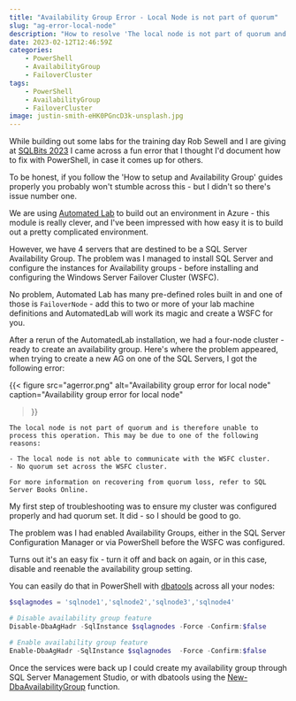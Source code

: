 ```yaml
---
title: "Availability Group Error - Local Node is not part of quorum"
slug: "ag-error-local-node"
description: "How to resolve 'The local node is not part of quorum and is therefore unable to process this operation' errors when your WSFC is setup and looks good."
date: 2023-02-12T12:46:59Z
categories:
    - PowerShell
    - AvailabilityGroup
    - FailoverCluster
tags:
    - PowerShell
    - AvailabilityGroup
    - FailoverCluster
image: justin-smith-eHK0PGncD3k-unsplash.jpg
---
```


While building out some labs for the training day Rob Sewell and I are giving at [SQLBits 2023](http://sqlbits.io/jessandbeardday) I came across a fun error that I thought I'd document how to fix with PowerShell, in case it comes up for others.

To be honest, if you follow the 'How to setup and Availability Group' guides properly you probably won't stumble across this - but I didn't so there's issue number one.

We are using [Automated Lab](https://automatedlab.org/en/latest/) to build out an environment in Azure - this module is really clever, and I've been impressed with how easy it is to build out a pretty complicated environment.

However, we have 4 servers that are destined to be a SQL Server Availability Group. The problem was I managed to install SQL Server and configure the instances for Availability groups - before installing and configuring the Windows Server Failover Cluster (WSFC).

No problem, Automated Lab has many pre-defined roles built in and one of those is `FailoverNode` - add this to two or more of your lab machine definitions and AutomatedLab will work its magic and create a WSFC for you.

After a rerun of the AutomatedLab installation, we had a four-node cluster - ready to create an availability group. Here's where the problem appeared, when trying to create a new AG on one of the SQL Servers, I got the following error:

{{<
  figure src="agerror.png"
         alt="Availability group error for local node"
         caption="Availability group error for local node"
>}}

```text
The local node is not part of quorum and is therefore unable to process this operation. This may be due to one of the following reasons:

- The local node is not able to communicate with the WSFC cluster.
- No quorum set across the WSFC cluster.

For more information on recovering from quorum loss, refer to SQL Server Books Online.
```

My first step of troubleshooting was to ensure my cluster was configured properly and had quorum set. It did - so I should be good to go.

The problem was I had enabled Availability Groups, either in the SQL Server Configuration Manager or via PowerShell before the WSFC was configured.

Turns out it's an easy fix - turn it off and back on again, or in this case, disable and reenable the availability group setting.

You can easily do that in PowerShell with [dbatools](https://dbatools.io/) across all your nodes:

```PowerShell
$sqlagnodes = 'sqlnode1','sqlnode2','sqlnode3','sqlnode4'

# Disable availability group feature
Disable-DbaAgHadr -SqlInstance $sqlagnodes -Force -Confirm:$false

# Enable availability group feature
Enable-DbaAgHadr -SqlInstance $sqlagnodes  -Force -Confirm:$false
```

Once the services were back up I could create my availability group through SQL Server Management Studio, or with dbatools using the [New-DbaAvailabilityGroup](https://docs.dbatools.io/New-DbaAvailabilityGroup) function.

